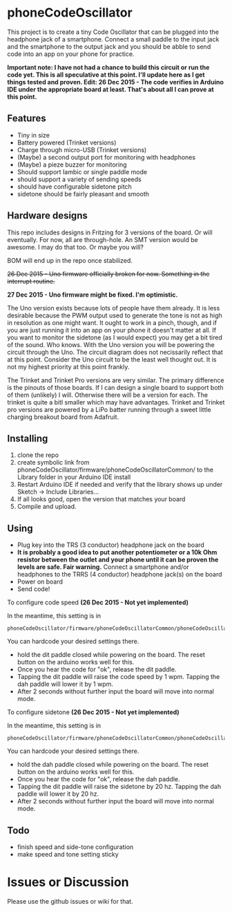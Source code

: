# phoneCodeOscillator

This project is to create a tiny Code Oscillator that can be plugged into the headphone jack of a smartphone. Connect a small paddle to the input jack and the smartphone to the output jack and you should be abble to send code into an app on your phone for practice.

__Important note: I have not had a chance to build this circuit or run the code yet. This is all speculative at this point. I'll update here as I get things tested and proven. Edit: 26 Dec 2015 - The code verifies in Arduino IDE under the appropriate board at least. That's about all I can prove at this point.__

## Features

* Tiny in size
* Battery powered (Trinket versions)
* Charge through micro-USB (Trinket versions)
* (Maybe) a second output port for monitoring with headphones
* (Maybe) a pieze buzzer for monitoring
* Should support Iambic or single paddle mode
* should support a variety of sending speeds
* should have configurable sidetone pitch
* sidetone should be fairly pleasant and smooth

## Hardware designs

This repo includes designs in Fritzing for 3 versions of the board. Or will eventually. For now, all are through-hole. An SMT version would be awesome. I may do that too. Or maybe you will?

BOM will end up in the repo once stabilized.

~~26 Dec 2015 - Uno firmware officially broken for now. Something in the interrupt routine.~~

__27 Dec 2015 - Uno firmware might be fixed. I'm optimistic.__

The Uno version exists because lots of people have them already. It is less desirable because the PWM output used to generate the tone is not as high in resolution as one might want. It ought to work in a pinch, though, and if you are just running it into an app on your phone it doesn't matter at all. If you want to monitor the sidetone (as I would expect) you may get a bit tired of the sound. Who knows. With the Uno version you will be powering the circuit through the Uno. The circuit diagram does not necissarily reflect that at this point. Consider the Uno circuit to be the least well thought out. It is not my highest priority at this point frankly.

The Trinket and Trinket Pro versions are very similar. The primary difference is the pinouts of those boards. If I can design a single board to support both of them (unlikely) I will. Otherwise there will be a version for each. The trinket is quite a bitl smaller which may have advantages. Trinket and Trinket pro versions are powered by a LiPo batter running through a sweet little charging breakout board from Adafruit.

## Installing

1. clone the repo
2. create symbolic link from phoneCodeOscillator/firmware/phoneCodeOscillatorCommon/ to the Library folder in your Arduino IDE install
3. Restart Arduino IDE if needed and verify that the library shows up under Sketch -> Include Libraries...
4. If all looks good, open the version that matches your board
5. Compile and upload.

## Using

* Plug key into the TRS (3 conductor) headphone jack on the board
* __It is probably a good idea to put another potentiometer or a 10k Ohm resistor between the outlet and your phone until it can be proven the levels are safe. Fair warning.__ Connect a smartphone and/or headphones to the TRRS (4 conductor) headphone jack(s) on the board
* Power on board
* Send code!

To configure code speed __(26 Dec 2015 - Not yet implemented)__

In the meantime, this setting is in 

    phoneCodeOscillator/firmware/phoneCodeOscillatorCommon/phoneCodeOscillatorCommon.cpp
    
You can hardcode your desired settings there.

* hold the dit paddle closed while powering on the board. The reset button on the arduino works well for this.
* Once you hear the code for "ok", release the dit paddle.
* Tapping the dit paddle will raise the code speed by 1 wpm. Tapping the dah paddle will lower it by 1 wpm.
* After 2 seconds without further input the board will move into normal mode.

To configure sidetone __(26 Dec 2015 - Not yet implemented)__

In the meantime, this setting is in 

    phoneCodeOscillator/firmware/phoneCodeOscillatorCommon/phoneCodeOscillatorCommon.cpp

You can hardcode your desired settings there.

* hold the dah paddle closed while powering on the board. The reset button on the arduino works well for this.
* Once you hear the code for "ok", release the dah paddle.
* Tapping the dit paddle will raise the sidetone by 20 hz. Tapping the dah paddle will lower it by 20 hz.
* After 2 seconds without further input the board will move into normal mode.

## Todo

* finish speed and side-tone configuration
* make speed and tone setting sticky

# Issues or Discussion

Please use the github issues or wiki for that.
